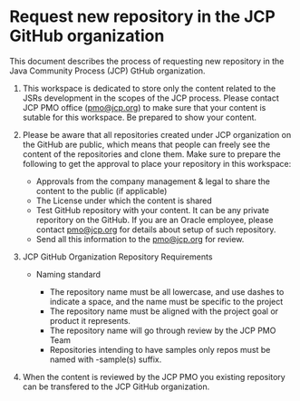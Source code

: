 # Request new repository in the JCP GitHub organization

This document describes the process of requesting new repository in the Java Community Process (JCP) GtHub organization.

1. This workspace is dedicated to store only the content related to the JSRs development in the scopes of the JCP process.
Please contact JCP PMO office (pmo@jcp.org) to make sure that your content is sutable for this workspace. Be prepared to show your content.

2. Please be aware that all repositories created under JCP organization on the GitHub are public, which means that people can freely see the content of the repositories
and clone them. Make sure to prepare the following to get the approval to place your repository in this workspace:
   * Approvals from the company management & legal to share the content to the public (if applicable)
   * The License under which the content is shared
   * Test GitHub repository with your content. It can be any private reporitory on the GitHub. If you are an Oracle employee, please contact pmo@jcp.org for details about setup of such repository. 
   * Send all this information to the pmo@jcp.org for review.


3. JCP GitHub Organization Repository Requirements

   * Naming standard

      * The repository name must be all lowercase, and use dashes to indicate a space, and the name must be specific to the project
      * The repository name must be aligned with the project goal or product it represents.
      * The repository name will go through review by the JCP PMO Team
      * Repositories intending to have samples only repos must be named with -sample(s) suffix.


4. When the content is reviewed by the JCP PMO you existing repository can be transfered to the JCP GitHub organization. 